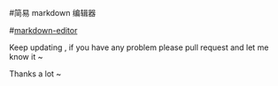 #简易 markdown 编辑器

#[markdown-editor](http://qianjiahao.github.io/markdown-editor/)

Keep updating , if you have any problem please pull request and let me know it ~ 

Thanks a lot ~